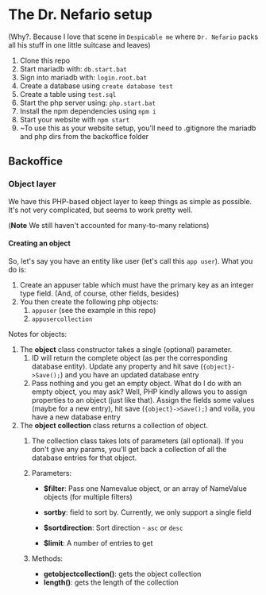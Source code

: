 # The Dr. Nefario setup
(Why?. Because I love that scene in `Despicable me` where `Dr. Nefario` packs all his stuff in one little suitcase and leaves)

1. Clone this repo
1. Start mariadb with: `db.start.bat`
1. Sign into mariadb with: `login.root.bat`
1. Create a database using `create database test`
1. Create a table using `test.sql`
1. Start the php server using: `php.start.bat`
1. Install the npm dependencies using `npm i`
1. Start your website with `npm start`
1. ~To use this as your website setup, you'll need to .gitignore the mariadb and php dirs from the backoffice folder

## Backoffice
### Object layer
We have this PHP-based object layer to keep things as simple as possible. It's not very complicated, but seems to work pretty well.

(**Note** We still haven't accounted for many-to-many relations)
#### Creating an object
So, let's say you have an entity like user (let's call this `app user`). What you do is:

1. Create an appuser table which must have the primary key as an integer type field. (And, of course, other fields, besides)
1. You then create the following php objects:
    1. `appuser` (see the example in this repo)
    2. `appusercollection`

Notes for objects:
1. The **object** class constructor takes a single (optional) parameter.
    1. ID will return the complete object (as per the corresponding database entity). Update any property and hit save (`{object}->Save();`) and you have an updated database entry
    2. Pass nothing and you get an empty object. What do I do with an empty object, you may ask? Well, PHP kindly allows you to assign properties to an object (just like that). Assign the fields some values (maybe for a new entry), hit save (`{object}->Save();`) and voila, you have a new database entry
2. The **object collection** class returns a collection of  object.
    1. The collection class takes lots of parameters (all optional). If you don't give any params, you'll get back a collection of all the database entries for that object.
    1. Parameters:
        
        * **$filter**: Pass one Namevalue object, or an array of NameValue objects (for multiple filters)
        
        * **sortby**: field to sort by. Currently, we only support a single field
        
        * **$sortdirection**: Sort direction - `asc` or `desc`

        * **$limit**: A number of entries to get
    1. Methods:
        * **getobjectcollection()**: gets the object collection
        * **length()**: gets the length of the collection

